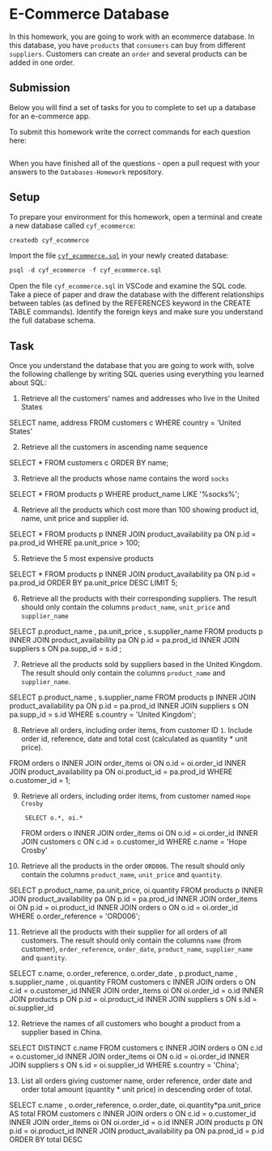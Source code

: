 # E-Commerce Database

In this homework, you are going to work with an ecommerce database. In this database, you have `products` that `consumers` can buy from different `suppliers`. Customers can create an `order` and several products can be added in one order.

## Submission

Below you will find a set of tasks for you to complete to set up a database for an e-commerce app.

To submit this homework write the correct commands for each question here:
```sql


```

When you have finished all of the questions - open a pull request with your answers to the `Databases-Homework` repository.

## Setup

To prepare your environment for this homework, open a terminal and create a new database called `cyf_ecommerce`:

```sql
createdb cyf_ecommerce
```

Import the file [`cyf_ecommerce.sql`](./cyf_ecommerce.sql) in your newly created database:

```sql
psql -d cyf_ecommerce -f cyf_ecommerce.sql
```

Open the file `cyf_ecommerce.sql` in VSCode and examine the SQL code. Take a piece of paper and draw the database with the different relationships between tables (as defined by the REFERENCES keyword in the CREATE TABLE commands). Identify the foreign keys and make sure you understand the full database schema.

## Task

Once you understand the database that you are going to work with, solve the following challenge by writing SQL queries using everything you learned about SQL:

1. Retrieve all the customers' names and addresses who live in the United States 

  SELECT name, address
  FROM customers c
  WHERE country = 'United States'
 
2. Retrieve all the customers in ascending name sequence

  SELECT * 
  FROM customers c 
  ORDER BY name;
    
3. Retrieve all the products whose name contains the word `socks`

  SELECT * 
    FROM products p 
    WHERE product_name 
    LIKE '%socks%';
  
4. Retrieve all the products which cost more than 100 showing product id, name, unit price and supplier id.

  SELECT *
    FROM products p 
    INNER JOIN product_availability pa 
    ON p.id = pa.prod_id 
    WHERE pa.unit_price > 100;
  
5. Retrieve the 5 most expensive products

  SELECT *
	FROM products p 
	INNER JOIN product_availability pa 
	ON p.id = pa.prod_id 
	ORDER BY pa.unit_price  DESC 
	LIMIT 5;
  
6. Retrieve all the products with their corresponding suppliers. The result should only contain the columns `product_name`, `unit_price` and `supplier_name`
  
  SELECT p.product_name , pa.unit_price , s.supplier_name 
	FROM products p 
	INNER JOIN product_availability pa 
	ON p.id = pa.prod_id 
	INNER JOIN suppliers s 
	ON pa.supp_id = s.id ;
  
7. Retrieve all the products sold by suppliers based in the United Kingdom. The result should only contain the columns `product_name` and `supplier_name`.

  SELECT p.product_name , s.supplier_name 
	FROM products p 
	INNER JOIN product_availability pa 
	ON p.id = pa.prod_id 
	INNER JOIN suppliers s 
	ON pa.supp_id = s.id 
	WHERE s.country = 'United Kingdom';
  
8. Retrieve all orders, including order items, from customer ID `1`. Include order id, reference, date and total cost (calculated as quantity * unit price).

  FROM orders o 
	INNER JOIN order_items oi 
	ON o.id = oi.order_id 
	INNER JOIN product_availability pa 
	ON oi.product_id = pa.prod_id 
	WHERE o.customer_id  = 1;
  
9. Retrieve all orders, including order items, from customer named `Hope Crosby`
 
        SELECT o.*, oi.*
	FROM orders o 
	INNER JOIN order_items oi 
	ON o.id = oi.order_id 
	INNER JOIN customers c 
	ON c.id = o.customer_id 
	WHERE c.name = 'Hope Crosby'
  
10. Retrieve all the products in the order `ORD006`. The result should only contain the columns `product_name`, `unit_price` and `quantity`.

  SELECT p.product_name, pa.unit_price, oi.quantity 
	FROM products p 
	INNER JOIN product_availability pa 
	ON p.id  = pa.prod_id 
	INNER JOIN order_items oi 
	ON p.id = oi.product_id 
	INNER JOIN orders o 
	ON o.id = oi.order_id 
	WHERE o.order_reference = 'ORD006';
  
11. Retrieve all the products with their supplier for all orders of all customers. The result should only contain the columns `name` (from customer), `order_reference`, `order_date`, `product_name`, `supplier_name` and `quantity`.

   SELECT c.name, o.order_reference, o.order_date , p.product_name , s.supplier_name , oi.quantity 
	FROM customers c 
	INNER JOIN orders o 
	ON c.id = o.customer_id 
	INNER JOIN order_items oi 
	ON oi.order_id = o.id 
	INNER JOIN products p 
	ON p.id = oi.product_id 
	INNER JOIN suppliers s 
	ON s.id = oi.supplier_id 
  
12. Retrieve the names of all customers who bought a product from a supplier based in China.
  
  SELECT DISTINCT c.name
	FROM customers c 
	INNER JOIN orders o 
	ON c.id = o.customer_id 
	INNER JOIN order_items oi 
	ON o.id = oi.order_id 
	INNER JOIN suppliers s 
	ON s.id = oi.supplier_id 
	WHERE s.country = 'China';
  
13. List all orders giving customer name, order reference, order date and order total amount (quantity * unit price) in descending order of total.

  SELECT c.name , o.order_reference, o.order_date, oi.quantity*pa.unit_price AS total
	FROM customers c 
	INNER JOIN orders o 
	ON c.id = o.customer_id 
	INNER JOIN order_items oi 
	ON oi.order_id = o.id 
	INNER JOIN products p 
	ON p.id = oi.product_id 
	INNER JOIN product_availability pa 
	ON pa.prod_id = p.id 
	ORDER BY total DESC

